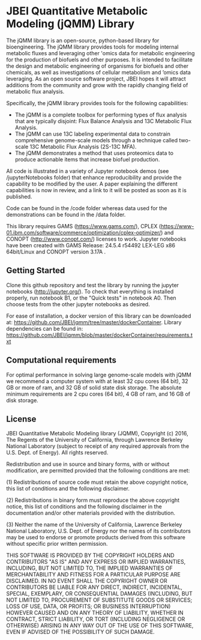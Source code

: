 # JBEI Quantitative Metabolic Modeling (jQMM) Library

The jQMM library is an open-source, python-based library for bioengineering. The jQMM library provides tools for modeling internal metabolic fluxes and leveraging other 'omics data for metabolic engineering for the production of biofuels and other purposes. It is intended to facilitate the design and metabolic engineering of organisms for biofuels and other chemicals, as well as investigations of cellular metabolism and ’omics data leveraging.  As an open source software project, JBEI hopes it will attract additions from the community and grow with the rapidly changing field of metabolic flux analysis.

Specifically, the jQMM library provides tools for the following capabilities:

* The jQMM is a complete toolbox for performing types of flux analysis that are typically disjoint: Flux Balance Analysis and 13C Metabolic Flux Analysis.
* The jQMM can use 13C labeling experimental data to constrain comprehensive genome-scale models through a technique called two-scale 13C Metabolic Flux Analysis (2S-13C MFA).
* The jQMM demonstrates a method that uses proteomics data to produce actionable items that increase biofuel production.

All code is illustrated in a variety of Jupyter notebook demos (see /jupyterNotebooks folder) that enhance reproducibility and provide the capability to be modified by the user. A paper explaining the different capabilities is now in review, and a link to it will be posted as soon as it is published.

Code can be found in the /code folder whereas data used for the demonstrations can be found in the /data folder.

This library requires GAMS (https://www.gams.com/), CPLEX (https://www-01.ibm.com/software/commerce/optimization/cplex-optimizer/) and CONOPT (http://www.conopt.com/) licenses to work. Jupyter notebooks have been created with GAMS Release: 24.5.4 r54492 LEX-LEG x86 64bit/Linux and CONOPT version 3.17A .

## Getting Started

Clone this github repository and test the library by running the jupyter notebooks (http://jupyter.org/). To check that everything is installed properly, run notebook B1, or the "Quick tests" in notebook A0. Then choose tests from the other jupyter notebooks as desired. 

For ease of installation, a docker version of this library can be downloaded at:
https://github.com/JBEI/jqmm/tree/master/dockerContainer. 
Library dependencies can be found in: 
https://github.com/JBEI/jqmm/blob/master/dockerContainer/requirements.txt

## Computational requirements
For optimal performance in solving large genome-scale models with jQMM we recommend a computer system with at least 32 cpu cores (64 bit), 32 GB or more of ram, and 32 GB of solid state disk storage. The absolute minimum requirements are 2 cpu cores (64 bit), 4 GB of ram, and 16 GB of disk storage.


## License

JBEI Quantitative Metabolic Modeling library (JQMM),
Copyright (c) 2016, The Regents of the University of California,
through Lawrence Berkeley National Laboratory (subject to receipt of
any required approvals from the U.S. Dept. of Energy).  All rights
reserved.

Redistribution and use in source and binary forms, with or
without modification, are permitted provided that the following
conditions are met:

(1) Redistributions of source code must retain the above
copyright notice, this list of conditions and the following
disclaimer.

(2) Redistributions in binary form must reproduce the above
copyright notice, this list of conditions and the following
disclaimer in the documentation and/or other materials provided
with the distribution.

(3) Neither the name of the University of California, Lawrence
Berkeley National Laboratory, U.S. Dept. of Energy nor the names
of its contributors may be used to endorse or promote products
derived from this software without specific prior written
permission.

THIS SOFTWARE IS PROVIDED BY THE COPYRIGHT HOLDERS AND
CONTRIBUTORS "AS IS" AND ANY EXPRESS OR IMPLIED WARRANTIES,
INCLUDING, BUT NOT LIMITED TO, THE IMPLIED WARRANTIES OF
MERCHANTABILITY AND FITNESS FOR A PARTICULAR PURPOSE ARE
DISCLAIMED. IN NO EVENT SHALL THE COPYRIGHT OWNER OR CONTRIBUTORS
BE LIABLE FOR ANY DIRECT, INDIRECT, INCIDENTAL, SPECIAL,
EXEMPLARY, OR CONSEQUENTIAL DAMAGES (INCLUDING, BUT NOT LIMITED
TO, PROCUREMENT OF SUBSTITUTE GOODS OR SERVICES; LOSS OF USE,
DATA, OR PROFITS; OR BUSINESS INTERRUPTION) HOWEVER CAUSED AND ON
ANY THEORY OF LIABILITY, WHETHER IN CONTRACT, STRICT LIABILITY,
OR TORT (INCLUDING NEGLIGENCE OR OTHERWISE) ARISING IN ANY WAY
OUT OF THE USE OF THIS SOFTWARE, EVEN IF ADVISED OF THE
POSSIBILITY OF SUCH DAMAGE.
